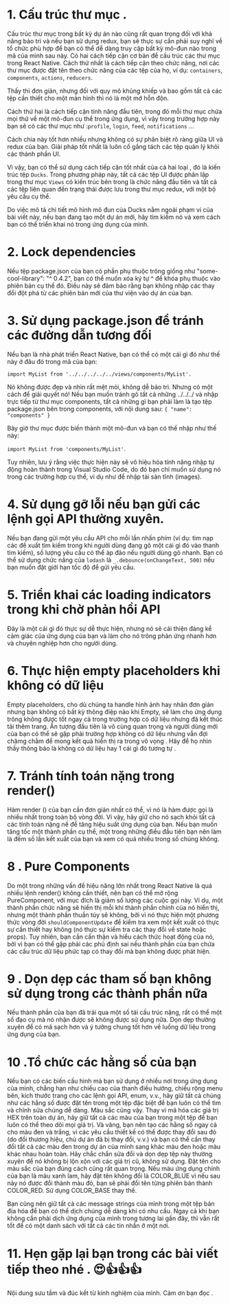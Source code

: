 # 1. Cấu trúc thư mục .
Cấu trúc thư mục trong bất kỳ dự án nào cũng rất quan trọng đối với khả năng bảo trì và nếu bạn sử dụng redux, bạn sẽ thực sự cần phải suy nghĩ về tổ chức phù hợp để bạn có thể dễ dàng truy cập bất kỳ mô-đun nào trong mã của mình sau này. Có hai cách tiếp cận cơ bản để cấu trúc các thư mục trong React Native. 
Cách thứ nhất là cách tiếp cận theo chức năng, nơi các thư mục được đặt tên theo chức năng của các tệp của họ, ví dụ: 
`containers`, `components`, `actions`, `reducers`.

Thấy thì đơn giản, nhưng đối với quy mô khủng khiếp và bao gồm tất cả các tệp cần thiết cho một màn hình thì nó là một mớ hỗn độn. 

Cách thứ hai là cách tiếp cận tính năng đầu tiên, trong đó mỗi thư mục chứa mọi thứ về một mô-đun cụ thể trong ứng dụng, vì vậy trong trường hợp này bạn sẽ có các thư mục như :`profile`, `login`, `feed`, `notifications` ...

Cách chia này tốt hơn nhiều nhưng không có sự phân biệt rõ ràng giữa UI và redux của bạn.
Giải pháp tốt nhất là luôn cố gắng tách các tệp quản lý  khỏi các thành phần UI. 

Vì vậy, bạn có thể sử dụng cách tiếp cận tốt nhất của cả hai loại , đó là kiến trúc tệp `Ducks`. Trong phương pháp này, tất cả các tệp UI được phân lập trong thư mục `Views` có kiến trúc bên trong là chức năng đầu tiên và tất cả các tệp liên quan đến trạng thái được lưu trong thư mục redux, với một bộ yêu cầu cụ thể. 

Do việc mô tả chi tiết mô hình mô đun của Ducks nằm ngoài phạm vi của bài viết này, nếu bạn đang tạo một dự án mới, hãy tìm kiếm nó và xem cách bạn có thể triển khai nó trong ứng dụng của mình.
# 2. Lock dependencies 

Nếu tệp package.json của bạn có phần phụ thuộc trông giống như "some-cool-library": "^ 0.4.2", bạn có thể muốn xóa ký tự ^ để khóa phụ thuộc vào phiên bản cụ thể đó. Điều này sẽ đảm bảo rằng bạn không nhập các thay đổi đột phá từ các phiên bản mới của thư viện vào dự án của bạn.


# 3. Sử dụng package.json để tránh các đường dẫn tương đối

Nếu bạn là nhà phát triển React Native, bạn có thể có một cái gì đó như thế này ở đâu đó trong mã của bạn:

`import MyList from '../../../../../views/components/MyList'.`

Nó không được đẹp và nhìn rất mệt mỏi,  không dễ bảo trì. Nhưng có một cách để giải quyết nó! Nếu bạn muốn tránh gõ tất cả những ../../../ và nhập trực tiếp từ thư mục components, tất cả những gì bạn phải làm là tạo tệp package.json bên trong components, với nội dung sau: `{ "name": "components" }`

Bây giờ thư mục được biến thành một mô-đun và bạn có thể nhập như thế này:

`import MyList from 'components/MyList'`. 

Tuy nhiên, lưu ý rằng việc thực hiện này sẽ vô hiệu hóa tính năng nhập tự động hoàn thành trong Visual Studio Code, do đó bạn chỉ muốn sử dụng nó trong các trường hợp cụ thể, ví dụ như để nhập tài sản tĩnh (images).

# 4. Sử dụng gỡ lỗi nếu bạn gửi các lệnh gọi API thường xuyên.
Nếu bạn đang gửi một yêu cầu API cho mỗi lần nhấn phím (ví dụ: tìm nạp các đề xuất tìm kiếm trong khi người dùng đang gõ một cái gì đó vào thanh tìm kiếm), số lượng yêu cầu có thể áp đảo nếu người dùng gõ nhanh. Bạn có thể sử dụng chức năng của `lodash` là `_.debounce(onChangeText, 500)`  nếu bạn muốn đặt giới hạn tốc độ để gửi yêu cầu.

# 5. Triển khai các loading indicators trong khi chờ phản hồi API
Đây là một cái gì đó thực sự dễ thực hiện, nhưng nó sẽ cải thiện đáng kể cảm giác của ứng dụng của bạn và làm cho nó trông phản ứng nhanh hơn và chuyên nghiệp hơn cho người dùng.

# 6. Thực hiện empty placeholders khi không có dữ liệu
Empty placeholders, cho dù chúng ta handle hình ảnh hay nhãn đơn giản nhưng bạn không có bất kỳ thông điệp nào khi Empty, sẽ làm cho ứng dụng trông không được tốt ngay cả trong trường hợp có dữ liệu nhưng đã kết thúc tải thêm trang. Ấn tượng đầu tiên là vô cùng quan trọng và người dùng mới của bạn có thể sẽ gặp phải trường hợp không có dữ liệu nhưng vẫn đợi chămg chằm để mong kết quả hiển thị ra trong vô vọng . Hãy để họ nhìn thấy thông báo là không có dử liệu hay 1 cái gì đó tương tự .

# 7. Tránh tính toán nặng trong render()
Hàm render () của bạn cần đơn giản nhất có thể, vì nó là hàm được gọi là nhiều nhất trong toàn bộ vòng đời. Vì vậy, hãy giữ cho nó sạch khỏi tất cả các tính toán nặng nề để tăng hiệu suất ứng dụng của bạn. Nếu bạn muốn tăng tốc một thành phần cụ thể, một trong những điều đầu tiên bạn nên làm là đếm số lần kết xuất của bạn và xem có quá nhiều trong số chúng không.

# 8 . Pure Components
Do một trong những vấn đề hiệu năng lớn nhất trong React Native là quá nhiều lệnh render() không cần thiết, nên bạn có thể mở rộng PureComponent, với mục đích là giảm số lượng các cuộc gọi này. Ví dụ, một thành phần chức năng sẽ hiển thị mỗi khi thành phần chính của nó hiển thị, nhưng một thành phần thuần túy sẽ không, bởi vì nó thực hiện một phương thức vòng đời `shouldComponentUpdate` để kiểm tra xem một kết xuất có thực sự cần thiết hay không (nó thực sự kiểm tra các thay đổi về state hoặc props). Tuy nhiên, bạn cần cẩn thận và hiểu cách thức hoạt động của nó, bởi vì bạn có thể gặp phải các phủ định sai nếu thành phần của bạn chứa các cấu trúc dữ liệu phức tạp có thay đổi mà bạn không được phát hiện.

# 9 . Dọn dẹp các tham số bạn không sử dụng trong các thành phần nữa

Nếu thành phần của bạn đã trải qua một số tái cấu trúc nặng, rất có thể một số đạo cụ mà nó nhận được sẽ không được sử dụng nữa. Dọn dẹp thường xuyên để có mã sạch hơn và ý tưởng chung tốt hơn về luồng dữ liệu trong ứng dụng của bạn.

# 10 .Tổ chức các hằng số của bạn

Nếu bạn có các biến cấu hình mà bạn sử dụng ở nhiều nơi trong ứng dụng của mình, chẳng hạn như chiều cao của thanh điều hướng, chiều rộng menu bên, kích thước trang cho các lệnh gọi API, enum, v.v., hãy giữ tất cả chúng như các hằng số được đặt tên trong một tệp đặc biệt để bạn luôn có thể tìm và chỉnh sửa chúng dễ dàng.
Màu sắc cũng vậy. Thay vì mã hóa các giá trị HEX trên toàn dự án, hãy giữ tất cả các màu của bạn trong một tệp để bạn luôn có thể theo dõi mọi giá trị. Và vâng, bạn nên tạo các hằng số ngay cả cho màu đen và trắng, vì các yêu cầu thiết kế có thể được thay đổi sau đó (do đổi thương hiệu, chủ dự án đã bị thay đổi, v.v.) và bạn có thể cần thay đổi tất cả các màu đen trong dự án của mình sang khác màu đen hoặc màu khác nhau hoàn toàn. Hãy chắc chắn sửa đổi và dọn dẹp tệp này thường xuyên để nó không bị lộn xộn với các giá trị cũ, không sử dụng. Đặt tên cho màu sắc của bạn đúng cách cũng rất quan trọng. Nếu màu ứng dụng chính của bạn là màu xanh lam, hãy đặt tên không đổi là COLOR_BLUE vì nếu sau này nó được đổi thành màu đỏ, bạn sẽ phải đổi tên từng phiên bản thành COLOR_RED. Sử dụng COLOR_BASE thay thế. 

Bạn cũng nên giữ tất cả các message strings  của mình trong một tệp bản địa hóa để bạn có thể dịch chúng dễ dàng khi có nhu cầu. Ngay cả khi bạn không cần phải dịch ứng dụng của mình trong tương lai gần đây, thì vẫn rất tốt để có một danh sách với tất cả các tin nhắn ở một nơi.

# 11. Hẹn gặp lại bạn trong các bài viết tiếp theo nhé . 😍👍👍👍

Nội dung sưu tầm và đúc kết từ kinh nghiệm của mình. Cảm ơn bạn đọc .